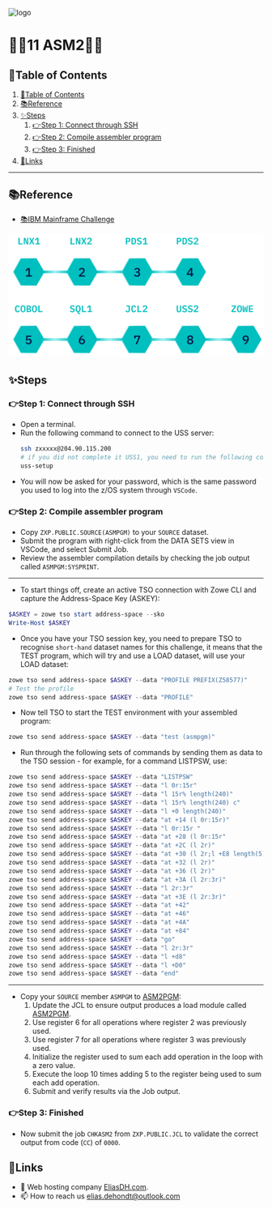 ![logo](https://eliasdh.com/assets/media/images/logo-github.png)
# 💙🤍11 ASM2🤍💙

## 📘Table of Contents

1. [📘Table of Contents](#📘table-of-contents)
2. [📚Reference](#📚reference)
3. [✨Steps](#✨steps)
    1. [👉Step 1: Connect through SSH](#👉step-1-connect-through-ssh)
    2. [👉Step 2: Compile assembler program](#👉step-2-compile-assembler-program)
    3. [👉Step 3: Finished](#👉step-3-finished)
4. [🔗Links](#🔗links)

---

## 📚Reference

- [📚IBM Mainframe Challenge](https://ibmzxplore-static.s3.eu-gb.cloud-object-storage.appdomain.cloud/ASM2.pdf)

![IBM Fundamentals](/Images/IBM-Advanced.png)

## ✨Steps

### 👉Step 1: Connect through SSH

- Open a terminal.
- Run the following command to connect to the USS server:
    ```bash
    ssh zxxxxx@204.90.115.200
    # if you did not complete it USS1, you need to run the following command:
    uss-setup
    ```
- You will now be asked for your password, which is the same password you used to log into the z/OS system through `VSCode`.

### 👉Step 2: Compile assembler program

- Copy `ZXP.PUBLIC.SOURCE(ASMPGM)` to your `SOURCE` dataset.
- Submit the program with right-click from the DATA SETS view in VSCode, and select Submit Job.
- Review the assembler compilation details by checking the job output called `ASMPGM:SYSPRINT`.

---

- To start things off, create an active TSO connection with Zowe CLI and capture the Address-Space Key (ASKEY):
```powershell
$ASKEY = zowe tso start address-space --sko
Write-Host $ASKEY
```
- Once you have your TSO session key, you need to prepare TSO to recognise `short-hand` dataset names for this challenge, it means that the TEST program, which will try and use a LOAD dataset, will use your LOAD dataset:
```powershell
zowe tso send address-space $ASKEY --data "PROFILE PREFIX(Z58577)"
# Test the profile
zowe tso send address-space $ASKEY --data "PROFILE"
```
- Now tell TSO to start the TEST environment with your assembled program:
```powershell
zowe tso send address-space $ASKEY --data "test (asmpgm)"
```
- Run through the following sets of commands by sending them as data to the TSO session - for example, for a command LISTPSW, use:
```powershell
zowe tso send address-space $ASKEY --data "LISTPSW"
zowe tso send address-space $ASKEY --data "l 0r:15r"
zowe tso send address-space $ASKEY --data "l 15r% length(240)"
zowe tso send address-space $ASKEY --data "l 15r% length(240) c"
zowe tso send address-space $ASKEY --data "l +0 length(240)"
zowe tso send address-space $ASKEY --data "at +14 (l 0r:15r)"
zowe tso send address-space $ASKEY --data "l 0r:15r "
zowe tso send address-space $ASKEY --data "at +28 (l 0r:15r"
zowe tso send address-space $ASKEY --data "at +2C (l 2r)"
zowe tso send address-space $ASKEY --data "at +30 (l 2r;l +E8 length(5) c"
zowe tso send address-space $ASKEY --data "at +32 (l 2r)"
zowe tso send address-space $ASKEY --data "at +36 (l 2r)"
zowe tso send address-space $ASKEY --data "at +3A (l 2r:3r)"
zowe tso send address-space $ASKEY --data "l 2r:3r"
zowe tso send address-space $ASKEY --data "at +3E (l 2r:3r)"
zowe tso send address-space $ASKEY --data "at +42"
zowe tso send address-space $ASKEY --data "at +46"
zowe tso send address-space $ASKEY --data "at +4A"
zowe tso send address-space $ASKEY --data "at +84"
zowe tso send address-space $ASKEY --data "go"
zowe tso send address-space $ASKEY --data "l 2r:3r"
zowe tso send address-space $ASKEY --data "l +d8"
zowe tso send address-space $ASKEY --data "l +D0"
zowe tso send address-space $ASKEY --data "end"
```

---

- Copy your `SOURCE` member `ASMPGM` to [ASM2PGM](/source/ASM2PGM):
    1. Update the JCL to ensure output produces a load module called [ASM2PGM](/source/ASM2PGM).
    2. Use register 6 for all operations where register 2 was previously used.
    3. Use register 7 for all operations where register 3 was previously used.
    4. Initialize the register used to sum each add operation in the loop with a zero value.
    5. Execute the loop 10 times adding 5 to the register being used to sum each add operation.
    6. Submit and verify results via the Job output.

### 👉Step 3: Finished

- Now submit the job `CHKASM2` from `ZXP.PUBLIC.JCL` to validate the correct output from code (`CC`) of `0000`.

## 🔗Links
- 👯 Web hosting company [EliasDH.com](https://eliasdh.com).
- 📫 How to reach us elias.dehondt@outlook.com